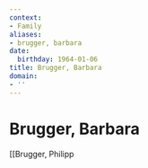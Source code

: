 ```yaml
---
context:
- Family
aliases:
- brugger, barbara
date:
  birthday: 1964-01-06
title: Brugger, Barbara
domain:
- ''
---
```


# Brugger, Barbara

[[Brugger, Philipp
